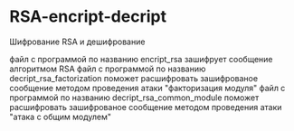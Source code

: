 # RSA-encript-decript
Шифрование RSA и дешифрование

файл с программой по названию encript_rsa зашифрует сообщение алгоритмом RSA
файл с программой по названию decript_rsa_factorization поможет расшифровать зашифрованое сообщение методом проведения атаки "факторизация модуля"
файл с программой по названию decript_rsa_common_module поможет расшифровать зашифрованое сообщение методом проведения атаки "атака с общим модулем"
